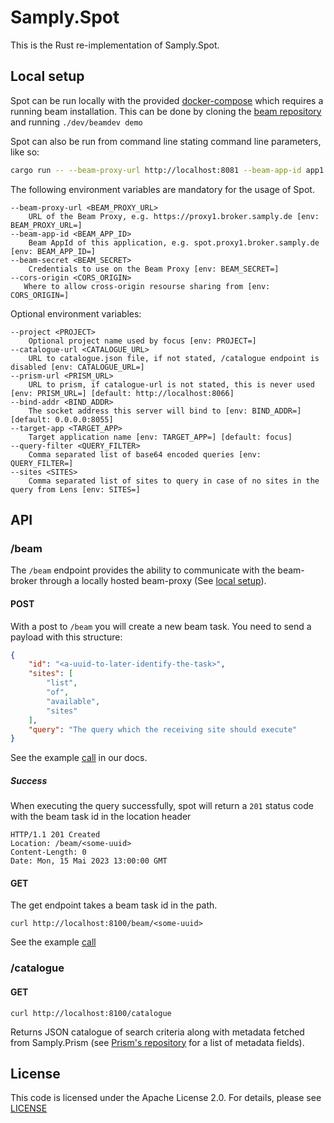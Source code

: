 # Samply.Spot

This is the Rust re-implementation of Samply.Spot.

## Local setup
Spot can be run locally with the provided [docker-compose](./docker-compose.yml) which requires a running beam installation. This can be done by cloning the [beam repository](https://github.com/samply/beam) and running `./dev/beamdev demo`

Spot can also be run from command line stating command line parameters, like so:
```bash
cargo run -- --beam-proxy-url http://localhost:8081 --beam-app-id app1.proxy1.broker --beam-secret App1Secret --cors-origin any --bind-addr 127.0.0.1:8055 --catalogue-url https://raw.githubusercontent.com/samply/lens/main/packages/demo/public/catalogues/catalogue-dktk.json --target-app app1
```

The following environment variables are mandatory for the usage of Spot.
```
--beam-proxy-url <BEAM_PROXY_URL>
    URL of the Beam Proxy, e.g. https://proxy1.broker.samply.de [env: BEAM_PROXY_URL=]
--beam-app-id <BEAM_APP_ID>
    Beam AppId of this application, e.g. spot.proxy1.broker.samply.de [env: BEAM_APP_ID=]
--beam-secret <BEAM_SECRET>
    Credentials to use on the Beam Proxy [env: BEAM_SECRET=]
--cors-origin <CORS_ORIGIN>
   Where to allow cross-origin resourse sharing from [env: CORS_ORIGIN=]
```

Optional environment variables:
```
--project <PROJECT>
    Optional project name used by focus [env: PROJECT=]
--catalogue-url <CATALOGUE_URL>
    URL to catalogue.json file, if not stated, /catalogue endpoint is disabled [env: CATALOGUE_URL=]
--prism-url <PRISM_URL>
    URL to prism, if catalogue-url is not stated, this is never used [env: PRISM_URL=] [default: http://localhost:8066]
--bind-addr <BIND_ADDR>
    The socket address this server will bind to [env: BIND_ADDR=] [default: 0.0.0.0:8055]
--target-app <TARGET_APP>
    Target application name [env: TARGET_APP=] [default: focus]
--query-filter <QUERY_FILTER>
    Comma separated list of base64 encoded queries [env: QUERY_FILTER=]
--sites <SITES>
    Comma separated list of sites to query in case of no sites in the query from Lens [env: SITES=]
```

## API

### /beam
The `/beam` endpoint provides the ability to communicate with the beam-broker through a locally hosted beam-proxy (See [local setup](#local-setup)).
#### POST
With a post to `/beam` you will create a new beam task. You need to send a payload with this structure:

```json
{
    "id": "<a-uuid-to-later-identify-the-task>",
    "sites": [
        "list",
        "of",
        "available",
        "sites"
    ],
    "query": "The query which the receiving site should execute"
}
```

See the example [call](./docs/create-beam-task.sh) in our docs.

##### Success
When executing the query successfully, spot will return a `201` status code with the beam task id in the location header

``` http
HTTP/1.1 201 Created
Location: /beam/<some-uuid>
Content-Length: 0
Date: Mon, 15 Mai 2023 13:00:00 GMT
```

#### GET
The get endpoint takes a beam task id in the path.

``` shell
curl http://localhost:8100/beam/<some-uuid>
```

See the example [call](./docs/listen-for-beam-results.sh)

### /catalogue

#### GET

``` shell
curl http://localhost:8100/catalogue
```

Returns JSON catalogue of search criteria along with metadata fetched from Samply.Prism (see [Prism's repository](https://github.com/samply/prism) for a list of metadata fields).


## License

This code is licensed under the Apache License 2.0. For details, please see [LICENSE](./LICENSE)

